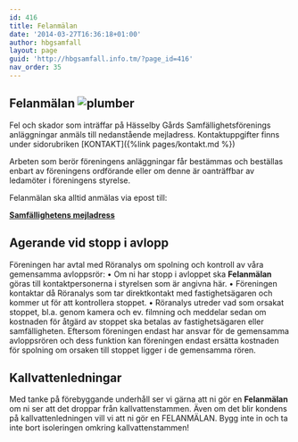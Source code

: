 ```yaml
---
id: 416
title: Felanmälan
date: '2014-03-27T16:36:18+01:00'
author: hbgsamfall
layout: page
guid: 'http://hbgsamfall.info.tm/?page_id=416'
nav_order: 35
---
```


## Felanmälan  ![plumber](/wp-content/uploads/2015/02/Underhållsplanering-W300.png)
Fel och skador som inträffar på Hässelby Gårds Samfällighetsförenings anläggningar anmäls till nedanstående mejladress. Kontaktuppgifter finns under sidorubriken  [KONTAKT]({%link pages/kontakt.md %})

Arbeten som berör föreningens anläggningar får bestämmas och beställas enbart av föreningens ordförande eller om denne är oanträffbar av ledamöter i föreningens styrelse.

Felanmälan ska alltid anmälas via epost till:

**[Samfällighetens mejladress](/wp-content/uploads/2016/12/Samfällighetens-mejladress.png)**

## Agerande vid stopp i avlopp
Föreningen har avtal med Röranalys om spolning och kontroll av våra gemensamma avloppsrör:
•	Om ni har stopp i avloppet ska **Felanmälan** göras till kontaktpersonerna i styrelsen som är angivna här.
•	Föreningen kontaktar då Röranalys som tar direktkontakt med fastighetsägaren och kommer ut för att kontrollera stoppet.
•	Röranalys utreder vad som orsakat stoppet, bl.a. genom kamera och ev. filmning och meddelar sedan om kostnaden för åtgärd av stoppet ska betalas av fastighetsägaren eller samfälligheten.
Eftersom föreningen endast har ansvar för de gemensamma avloppsrören och dess funktion kan föreningen endast ersätta kostnaden för spolning om orsaken till stoppet ligger i de gemensamma rören.

## Kallvattenledningar
Med tanke på förebyggande underhåll ser vi gärna att ni gör en **Felanmälan** om ni ser att det droppar från kallvattenstammen. Även om det blir kondens på kallvattenledningen vill vi att ni gör en FELANMÄLAN. Bygg inte in och ta inte bort isoleringen omkring kallvattenstammen!

